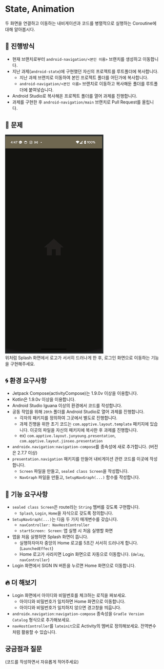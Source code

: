# State, Animation
 두 화면을 연결하고 이동하는 내비게이션과 코드를 병렬적으로 실행하는 Coroutine에 대해 알아봅시다.

## 📐 진행방식
- 현재 브랜치로부터 `android-navigation/<본인 이름>` 브랜치를 생성하고 이동합니다.
- 지난 과제(`android-state`)에 구현했던 자신의 프로젝트를 루트폴더에 복사합니다.
  - 지난 과제 브랜치로 이동하여 본인 프로젝트 폴더를 어딘가에 복사합니다.
  - `android-navigation/<본인 이름>` 브랜치로 이동하고 복사해둔 폴더를 루트폴더에 붙여넣습니다.
- Android Studio로 복사해온 프로젝트 폴더를 열어 과제를 진행합니다.
- 과제를 구현한 후 `android-navigation/main` 브랜치로 Pull Request를 올립니다.

## 📑 문제
![Launched Effect](./images/launched-effect-navigation.gif)  
위처럼 Splash 화면에서 로고가 서서히 드러나게 한 후, 로그인 화면으로 이동하는 기능을 구현해주세요.

## 🌀 환경 요구사항
- Jetpack Compose(activityCompose)는 1.9.0v 이상을 이용합니다.
- Kotlin은 1.9.0v 이상을 이용합니다.
- Android Studio Iguana 이상의 환경에서 코드를 작성합니다.
- 공동 작업을 위해 `20th` 폴더를 Android Studio로 열어 과제를 진행합니다.
  - 각자의 패키지를 정의하여 그곳에서 별도로 진행합니다. 
  - 과제 진행을 위한 초기 코드는 `com.apptive.layout.template` 패키지에 있습니다. 이곳의 파일을 자신의 패키지에 복사한 후 과제를 진행합니다.
  - ex) `com.apptive.layout.junyoung.presentation`, `com.apptive.layout.jinseo.presentation`
- `androidx.navigation:navigation-compose`를 종속성에 새로 추가합니다. (버전은 2.7.7 이상)
- `presentation.navigation` 패키지를 만들어 내비게이션 관련 코드를 이곳에 작성합니다.
  - `Screen` 파일을 만들고, `sealed class Screen`을 작성합니다.
  - `NavGraph` 파일을 만들고, `SetupNavGraph(...)` 함수를 작성합니다.

## 🧸 기능 요구사항
- `sealed class Screen`은 route라는 `String` 멤버를 갖도록 구현합니다.
  - `Splash`, `Login`, `Home`을 자식으로 갖도록 정의합니다.
- `SetupNavGraph(...)`는 다음 두 가지 매개변수를 갖습니다.
  - `navController: NavHostController`
  - `startScreen: Screen`: 앱 실행 시 처음 실행할 화면
- 앱을 처음 실행하면 Splash 화면이 뜹니다.
  - 실행하자마자 중앙의 Home 로고를 5초간 서서히 드러나게 합니다. (`LaunchedEffect`)
  - Home 로고가 사라지면 Login 화면으로 자동으로 이동합니다. (`delay`, `navController`)
- Login 화면에서 SIGN IN 버튼을 누르면 Home 화면으로 이동합니다.

## 🔥 더 해보기
- Login 화면에서 아이디와 비밀번호를 체크하는 로직을 짜보세요.
  - 아이디와 비밀번호가 일치하면 Home 화면으로 이동합니다.
  - 아이디와 비밀번호가 일치하지 않으면 경고창을 띄웁니다.
- `androidx.navigation:navigation-compose` 종속성을 `Gradle Version Catalog` 형식으로 추가해보세요.
- `navHostController`를 `lateinit`으로 Activity의 멤버로 정의해보세요. 전역변수처럼 활용할 수 있습니다.

## 궁금점과 질문
(코드를 작성하면서 자유롭게 적어주세요)